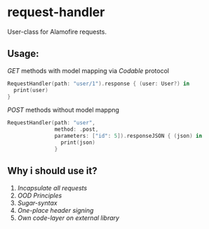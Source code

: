 # request-handler
User-class for Alamofire requests.

## Usage:
*GET* methods with model mapping via *Codable* protocol
```Swift
RequestHandler(path: "user/1").response { (user: User?) in
  print(user)
}
```

*POST* methods without model mappng
```Swift
RequestHandler(path: "user",
               method: .post,
               parameters: ["id": 5]).responseJSON { (json) in
                 print(json)
               }
```

## Why i should use it?
1. *Incapsulate all requests*
2. *OOD Principles*
3. *Sugar-syntax*
4. *One-place header signing*
5. *Own code-layer on external library*

